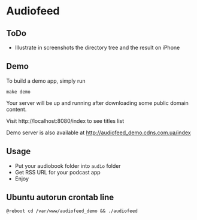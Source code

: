# Audiofeed

## ToDo
- Illustrate in screenshots the directory tree and the result on iPhone

## Demo
To build a demo app, simply run

`make demo`

Your server will be up and running after downloading some public domain content. 

Visit http://localhost:8080/index to see titles list

Demo server is also available at http://audiofeed_demo.cdns.com.ua/index 

## Usage
- Put your audiobook folder into `audio` folder
- Get RSS URL for your podcast app
- Enjoy

## Ubuntu autorun crontab line
`
@reboot cd /var/www/audiofeed_demo && ./audiofeed
`
